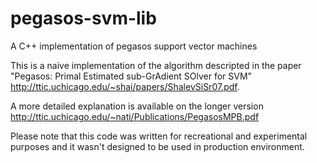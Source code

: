 pegasos-svm-lib
===============

A C++ implementation of pegasos support vector machines

This is a naive implementation of the algorithm descripted in the paper "Pegasos: Primal Estimated sub-GrAdient SOlver for SVM" http://ttic.uchicago.edu/~shai/papers/ShalevSiSr07.pdf.

A more detailed explanation is available on the longer version http://ttic.uchicago.edu/~nati/Publications/PegasosMPB.pdf

Please note that this code was written for recreational and experimental purposes and it wasn't designed to be used in production environment.

